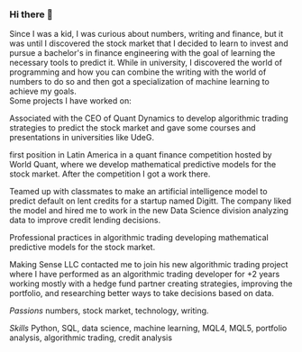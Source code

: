 ### Hi there 👋
Since I was a kid, I was curious about numbers, writing and finance, but it was until I discovered the stock market that I decided to learn to invest and pursue a bachelor's in finance engineering with the goal of learning the necessary tools to predict it.  While in university, I discovered the world of programming and how you can combine the writing with the world of numbers to do so and then got a specialization of machine learning to achieve my goals.  
Some projects I have worked on: 


Associated with the CEO of Quant Dynamics to develop algorithmic trading strategies to predict the stock market and gave some courses and presentations in universities like UdeG. 

first position in Latin America in a quant finance competition hosted by World Quant, where we develop mathematical predictive models for the stock market. After the competition I got a work there.  

Teamed up with classmates to make an artificial intelligence model to predict default on lent credits for a startup named Digitt. The company liked the model and hired me to work in the new Data Science division analyzing data to improve credit lending decisions. 

Professional practices in algorithmic trading developing mathematical predictive models for the stock market. 

Making Sense LLC contacted me to join his new algorithmic trading project where I have performed as an algorithmic trading developer for +2 years working mostly with a hedge fund partner creating strategies, improving the portfolio, and researching better ways to take decisions based on data.


*Passions*
numbers, stock market, technology, writing.

*Skills*
Python, SQL, data science, machine learning, MQL4, MQL5, portfolio analysis, algorithmic trading, credit analysis




<!--
**estavillo97/estavillo97** is a ✨ _special_ ✨ repository because its `README.md` (this file) appears on your GitHub profile.



- 🔭 I’m currently working on ...
- 🌱 I’m currently learning ...
- 👯 I’m looking to collaborate on ...
- 🤔 I’m looking for help with ...
- 💬 Ask me about ...
- 📫 How to reach me: juanpabloestavillo@gmail.com 
                       https://www.linkedin.com/in/juan-pablo-estavillo-b71a14108/
- 😄 Pronouns: He/His
-->
